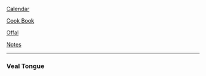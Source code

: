 [Calendar](https://github.com/vmsmith/EDT/blob/master/calendar.md)   

[Cook Book](https://github.com/vmsmith/CookBook/blob/master/README.md)   

[Offal](https://github.com/vmsmith/CookBook/blob/master/offal.md)    

[Notes](https://github.com/vmsmith/CookBook/blob/master/notes.md)  

-----    

### Veal Tongue   
